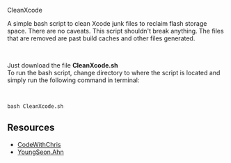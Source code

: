 CleanXcode

<p>A simple bash script to clean Xcode junk files to reclaim flash storage space. There are no caveats. This script shouldn't break anything. The files that are removed are past build caches and other files generated.</p>

<br>

<p>Just download the file <b>CleanXcode.sh</b>
<br>
To run the bash script, change directory to where the script is located and simply run the following command in terminal: </p>
<br>

```
bash CleanXcode.sh
```

## Resources
- [CodeWithChris](https://www.youtube.com/watch?v=13QubFwmDoc&t=133s)
- [YoungSeon.Ahn](https://lovemewithoutall.github.io/it/xcode-clean-up/)
